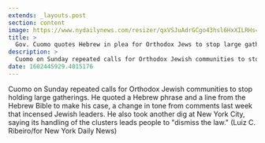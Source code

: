 ```yaml
--- 
extends: _layouts.post 
section: content 
image: https://www.nydailynews.com/resizer/qxVSJuAdrGCgo43hsl6HxXILRHs=/1200x0/center/middle/cloudfront-us-east-1.images.arcpublishing.com/tronc/2IN5RYFQ2ZGYLJCCOQM7E6DPKI.JPG 
title: > 
  Gov. Cuomo quotes Hebrew in plea for Orthodox Jews to stop large gatherings 
description: > 
  Cuomo on Sunday repeated calls for Orthodox Jewish communities to stop holding large gatherings.He quoted a Hebrew phrase and a line from the Hebrew Bible to make his case, a change in tone from comments last week that incensed Jewish leaders.He also took another dig at New York City, saying its handling of the clusters leads people to "dismiss the law."(Luiz C. Ribeiro/for New York Daily News) 
date: 1602445929.4015176 
--- 
```

Cuomo on Sunday repeated calls for Orthodox Jewish communities to stop holding large gatherings. He quoted a Hebrew phrase and a line from the Hebrew Bible to make his case, a change in tone from comments last week that incensed Jewish leaders. He also took another dig at New York City, saying its handling of the clusters leads people to "dismiss the law." (Luiz C. Ribeiro/for New York Daily News)